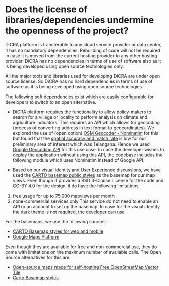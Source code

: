 
# Does the license of libraries/dependencies undermine the openness of the project?

DiCRA platform is transferable to any cloud service provider or data center, it has no mandatory dependencies. Rebuilding of code will not be required in case it is moved from the current hosting provider to any other hosting provider. DiCRA has no dependencies in terms of use of software also as it is being developed using  open source technologies only.

All the major tools and libraries used for developing DiCRA are under open source license. So DiCRA has no hard dependencies in terms of use of software as it is being developed using open source technologies.

The following soft dependencies exist which are easily configurable for developers to switch to an open alternative. 

- DiCRA platform requires the functionality to allow policy-makers to search for a village or locality to perform analysis on climate and agriculture indicators. This requires an API which allows for geocoding (process of converting address in text format to geocordinates). We explored the use of (open option) [OSM Geocoder - Nominatim](https://nominatim.org) for this but found that the [spatial accuracy and match rate](https://towardsdatascience.com/comparison-of-geocoding-services-applied-to-stroke-care-facilities-in-vietnam-with-python-ff0ba753a590) is low for our preliminary area of interest which was Telangana. Hence we used [Google Geocoding API](https://developers.google.com/maps/documentation/geocoding/overview) for this use case. In case the developer wishes to deploy the application without using this API, the codebase includes the following module which uses Nominatim instead of Google API.

- Based on our visual identity and User Experience discussions, we have used the [CARTO basemap public styles](https://github.com/CartoDB/basemap-styles#readme) as the basemap for our map views. Even though it provides a BSD 3-Clause License for the code and CC-BY 4.0 for the design, it do have the following limitations.
1. free usage for up to 75,000 mapviews per month
2. none-commercial services only
This service do not need to enable an API or an account to set up the basemap. In case for the visual identity the dark theme is not required, the developer can use 

For the basemaps, we use the following sources
- [CARTO Basemap styles for web and mobile](https://leaflet-extras.github.io/leaflet-providers/preview/#filter=CartoDB.DarkMatter)
- [Google Maps Platform](https://developers.google.com/maps)

Even though they are available for free and non-commercial use, they do come with limitations on the maximum number of available calls. 
The Open Source alternatives for this are:
- [Open-source maps made for self-hosting Free OpenStreetMap Vector Tile](https://openmaptiles.org)
- [Carto Basemap styles](https://github.com/CartoDB/basemap-styles)
